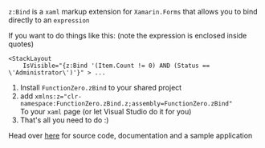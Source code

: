 `z:Bind` is a `xaml` markup extension for `Xamarin.Forms` that allows you to bind directly to an `expression` 

If you want to do things like this: (note the expression is enclosed inside quotes)
```xaml
<StackLayout 
	IsVisible="{z:Bind '(Item.Count != 0) AND (Status == \'Administrator\')'}" > ...
```

1. Install `FunctionZero.zBind` to your shared project
2. add  `xmlns:z="clr-namespace:FunctionZero.zBind.z;assembly=FunctionZero.zBind"`  
To your `xaml` page (or let Visual Studio do it for you)
3. That's all you need to do :)

Head over [here](https://github.com/Keflon/FunctionZero.zBindTestApp) for 
source code, documentation and a sample application
